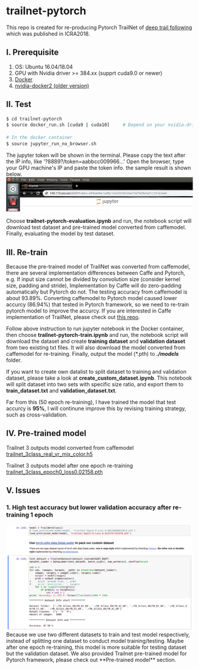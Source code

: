 # trailnet-pytorch
This repo is created for re-producing Pytorch TrailNet of [deep trail following](https://www.youtube.com/watch?v=JoLgCwoSRd8) which was published in ICRA2018.

## I. Prerequisite
 1. OS: Ubuntu 16.04/18.04
 2. GPU with Nvidia driver >= 384.xx (supprt cuda9.0 or newer)
 3. [Docker](https://docs.docker.com/install/linux/docker-ce/ubuntu/)
 4. [nvidia-docker2 (older version)](https://github.com/NVIDIA/nvidia-docker#upgrading-with-nvidia-docker2-deprecated)

## II. Test
```bash
$ cd trailnet-pytorch
$ source docker_run.sh [cuda9 | cuda10]     # Depend on your nvidia-driver version

# In the docker container
$ source jupyter_run_no_browser.sh
```

The jupyter token will be shown in the terminal. Please copy the text after the IP info, like '?8889?/token=aabbcc009966...' Open the browser, type your GPU machine's IP and paste the token info. the sample result is shown below.
![jupyter_run](figures/jupyter_run.jpg) 

Choose **trailnet-pytorch-evaluation.ipynb** and run, the notebook script will download test dataset and pre-trained model converted from caffemodel. Finally, evaluating the model by test dataset.

## III. Re-train
Because the pre-trained model of TrailNet was converted from caffemodel, there are several implementation differences between Caffe and Pytorch, e.g. If input size cannot be divided by convolution size (consider kernel size, padding and stride), Implementation by Caffe will do zero-padding automatically but Pytorch do not. The testing accuracy from caffemodel is about 93.89%. Converting caffemodel to Pytorch model caused lower accurcy (86.94%) that tested in Pytorch framework, so we need to re-train pytorch model to improve the accurcy.
If you are interested in Caffe implementation of TrailNet, please check out [this repo](https://github.com/coolcat647/trailnet-testing-caffe).

Follow above instruction to run jupyter notebook in the Docker container, then choose **trailnet-pytorch-train.ipynb** and run, the notebook script will download the dataset and create  **training dataset** and **validation dataset** from two existing txt files. It will also download the  model converted from caffemodel for re-training. Finally, output the model (\*.pth) to
**_./models_** folder.

If you want to create own datalist to split dataset to training and validation dataset, please take a look at **create_custom_dataset.ipynb**. This notebook will split dataset into two sets with specific size ratio, and export them to **train_dataset.txt** and **validation_dataset.txt**.

Far from this (50 epoch re-training), I have trained the model that test accurcy is **95%**, I will continune improve this by revising training strategy, such as cross-validation.

## IV. Pre-trained model
Trailnet 3 outputs model converted from caffemodel <br/>
[trailnet_3class_real_vr_mix_color.h5](https://drive.google.com/open?id=1aSU1mg0qiFsgBw1p2-hd2bgv2WtQh2m_)

Trailnet 3 outputs model after one epoch re-training <br/>
[trailnet_3class_epoch0_loss0.02158.pth](https://drive.google.com/open?id=1lZrKBSLlZJ5GC0aNNDEi57SGG_fq1M6R)


## V. Issues
### 1. High test accuracy but lower validation accuracy after re-training 1 epoch
<img src="./figures/issue_higher_test_accuracy.png" alt="Issue1" />
Because we use two different datasets to train and test model respectively, instead of splitting one dataset to conduct model training/testing. Maybe after one epoch re-training, this model is more suitable for testing dataset but the validation dataset.
We also provided Trailnet pre-trained model for Pytorch framework, please check out **Pre-trained model** section.
